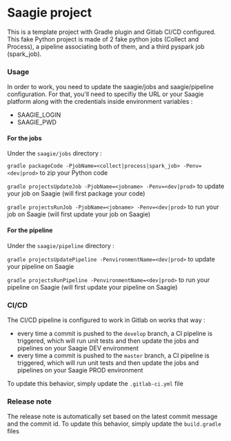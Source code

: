 # Saagie project

This is a template project with Gradle plugin and Gitlab CI/CD configured.
This fake Python project is made of 2 fake python jobs (Collect and Process), a pipeline associating both of them, and a third pyspark job (spark_job).
 

### Usage

In order to work, you need to update the saagie/jobs and saagie/pipeline configuration.
For that, you'll need to specifiy the URL or your Saagie platform along with the credentials inside environment variables : 
* SAAGIE_LOGIN
* SAAGIE_PWD

#### For the jobs
Under the `saagie/jobs` directory : 

`gradle packageCode -PjobName=<collect|process|spark_job> -Penv=<dev|prod>` to zip your Python code

`gradle projectsUpdateJob -PjobName=<jobname> -Penv=<dev|prod>` to update your job on Saagie (will first package your code)

`gradle projectsRunJob -PjobName=<jobname> -Penv=<dev|prod>` to run your job on Saagie (will first update your job on Saagie)

#### For the pipeline
Under the `saagie/pipeline` directory : 

`gradle projectsUpdatePipeline -PenvironmentName=<dev|prod>` to update your pipeline on Saagie

`gradle projectsRunPipeline -PenvironmentName=<dev|prod>` to run your pipeline on Saagie (will first update your pipeline on Saagie)
### CI/CD
The CI/CD pipeline is configured to work in Gitlab on works that way : 
* every time a commit is pushed to the `develop` branch, a CI pipeline is triggered, which will run unit tests and then update the jobs and pipelines on your Saagie DEV environment
* every time a commit is pushed to the `master` branch, a CI pipeline is triggered, which will run unit tests and then update the jobs and pipelines on your Saagie PROD environment

To update this behavior, simply update the `.gitlab-ci.yml` file

### Release note
The release note is automatically set based on the latest commit message and the commit id.
To update this behavior, simply update the `build.gradle` files